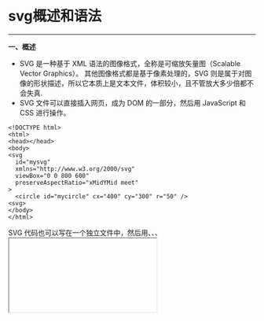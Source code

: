 # svg概述和语法



---

**一、概述**

 - SVG 是一种基于 XML 语法的图像格式，全称是可缩放矢量图（Scalable Vector Graphics）。
其他图像格式都是基于像素处理的，SVG 则是属于对图像的形状描述，所以它本质上是文本文件，体积较小，且不管放大多少倍都不会失真.
 - SVG 文件可以直接插入网页，成为 DOM 的一部分，然后用 JavaScript 和 CSS 进行操作。

```
<!DOCTYPE html>
<html>
<head></head>
<body>
<svg
  id="mysvg"
  xmlns="http://www.w3.org/2000/svg"
  viewBox="0 0 800 600"
  preserveAspectRatio="xMidYMid meet"
>
  <circle id="mycircle" cx="400" cy="300" r="50" />
<svg>
</body>
</html>
```
SVG 代码也可以写在一个独立文件中，然后用<img>、<object>、<embed>、<iframe>等标签插入网页。

```
<img src="circle.svg">
<object id="object" data="circle.svg" type="image/svg+xml"></object>
<embed id="embed" src="icon.svg" type="image/svg+xml">
<iframe id="iframe" src="icon.svg"></iframe>
```
CSS 也可以使用 SVG 文件。

```
.logo {
  background: url(icon.svg);
}
```
SVG 文件还可以转为 BASE64 编码，然后作为 Data URI 写入网页。

```
<img src="data:image/svg+xml;base64,[data]">
```
**二、语法**

 - SVG 代码都放在顶层标签<svg>之中
 - `<svg>`的width属性和height属性，指定了 SVG 图像在 HTML 元素中所占据的宽度和高度。除了相对单位，也可以采用绝对单位（单位：像素）。
 如果不指定这两个属性，SVG 图像默认大小是300像素（宽） x 150像素（高）。
如果只想展示 SVG 图像的一部分，就要指定`viewBox`属性。

    **viewBox**
    ```
        <svg width="100" height="100" viewBox="50 50 50 50">
          <circle id="mycircle" cx="50" cy="50" r="50" />
        </svg>
    ```
    - viewbox的属性值有四个数字，左上角的横纵坐标，适口的宽度和高度。
    - 视口必须适配所在的空间。
    
 - `<circle>`标签代表圆形。
    ```
    <svg width="300" height="180">
      <circle cx="30"  cy="50" r="25" />
      <circle cx="90"  cy="50" r="25" class="red" />
      <circle cx="150" cy="50" r="25" class="fancy" />
    </svg>
    ```
    - <circle>标签的cx、cy、r属性分别为横坐标、纵坐标和半径，单位为像素。坐标都是**相对于`<svg>`画布的左上角原点。** 
    - class属性用来指定对应的 CSS 类
SVG 的 CSS 属性与网页元素有所不同。
    ```
    fill：填充色
    stroke：描边色
    stroke-width：边框宽度
    ```
    

 - `<line>`标签用来绘制直线。

    ```
    <svg width="300" height="180">
      <line x1="0" y1="0" x2="200" y2="0" style="stroke:rgb(0,0,0);stroke-width:5" />
    </svg>
    ```
    

 - `<polyline>`标签用于绘制一根折线。
    ```
    <svg width="300" height="180">
      <polyline points="3,3 30,28 3,53" fill="none" stroke="black" />
    </svg>
    ```
    - `<polyline>`的points属性指定了每个端点的坐标，横坐标与纵坐标之间与逗号分隔，点与点之间用空格分隔。

 - `<rect>`标签用于绘制矩形
 ```
    <svg width="300" height="180">
      <rect x="0" y="0" height="100" width="200" style="stroke: #70d5dd; fill: #dd524b" />
    </svg>
```

 - `<ellipse>`标签用于绘制椭圆。
    ```
    <svg width="300" height="180">
      <ellipse cx="60" cy="60" ry="40" rx="20" stroke="black" stroke-width="5" fill="silver"/>
    </svg>
    ```

 - `<polygon>`标签用于绘制多边形。
 
    ```
    <svg width="300" height="180">
      <polygon fill="green" stroke="orange" stroke-width="1" points="0,0 100,0 100,100 0,100 0,0"/>
    </svg>
    ```

 - `<path>`标签用于制路径。
 
    ```
    <svg width="300" height="180">
    <path d="
      M 18,3
      L 46,3
      L 46,40
      L 61,40
      L 32,68
      L 3,40
      L 18,40
      Z
    "></path></svg>
    ```
 `<path>`的d属性表示绘制顺序，它的值是一个长字符串，每个字母表示一个绘制动作，后面跟着坐标。

    >M：移动到（moveto）
    >L：画直线到（lineto）
    >Z：闭合路径

 - `<text>`标签用于绘制文本。
    ```
    <svg width="300" height="180">
      <text x="50" y="25">Hello World</text>
    </svg>
    ```
    - `<text>`的x属性和y属性，表示文本区块基线（baseline）起点的横坐标和纵坐标。文字的样式可以用class或style属性指定。

 - `<use>`标签用于复制一个形状。
    ```
    <svg viewBox="0 0 30 10" xmlns="http://www.w3.org/2000/svg">
      <circle id="myCircle" cx="5" cy="5" r="4"/>
    
      <use href="#myCircle" x="10" y="0" fill="blue" />
      <use href="#myCircle" x="20" y="0" fill="white" stroke="blue" />
    </svg>
    ```
    - <use>的href属性指定所要复制的节点，x属性和y属性是<use>左上角的坐标。另外，还可以指定width和height坐标。
    

 - `<g>`标签用于将多个形状组成一个组（group），方便复用。
    ```
    <svg width="300" height="100">
      <g id="myCircle">
        <text x="25" y="20">圆形</text>
        <circle cx="50" cy="50" r="20"/>
      </g>
    
      <use href="#myCircle" x="100" y="0" fill="blue" />
      <use href="#myCircle" x="200" y="0" fill="white" stroke="blue" />
    </svg>
    ```
    

 - `<defs>`标签用于自定义形状，它内部的代码不会显示，仅供引用。
    ```
    <svg width="300" height="100">
      <defs>
        <g id="myCircle">
          <text x="25" y="20">圆形</text>
          <circle cx="50" cy="50" r="20"/>
        </g>
      </defs>
    
      <use href="#myCircle" x="0" y="0" />
      <use href="#myCircle" x="100" y="0" fill="blue" />
      <use href="#myCircle" x="200" y="0" fill="white" stroke="blue" />
    </svg>
    ```

 - `<pattern>`标签用于自定义一个形状，该形状可以被引用来平铺一个区域。
    ```
    <svg width="500" height="500">
      <defs>
        <pattern id="dots" x="0" y="0" width="100" height="100" patternUnits="userSpaceOnUse">
          <circle fill="#bee9e8" cx="50" cy="50" r="35" />
        </pattern>
      </defs>
      <rect x="0" y="0" width="100%" height="100%" fill="url(#dots)" />
    </svg>
    ```
    - `<pattern>`标签将一个圆形定义为dots模式。`patternUnits="userSpaceOnUse"`表示`<pattern>`的宽度和长度是实际的像素值。然后，指定这个模式去填充下面的矩形。

 - `<animate>`标签用于产生动画效果。
    ```
    <svg width="500px" height="500px">
      <rect x="0" y="0" width="100" height="100" fill="#feac5e">
        <animate attributeName="x" from="0" to="500" dur="2s" repeatCount="indefinite" />
      </rect>
    </svg>
    ```
    `<animate>`的属性含义如下。

    >**attributeName**：发生动画效果的属性名。
    **from**：单次动画的初始值。
    **to**：单次动画的结束值。
    **dur**：单次动画的持续时间。
    **repeatCount**：动画的循环模式。
    可以在多个属性上面定义动画。

    ```
    <animate attributeName="x" from="0" to="500" dur="2s" repeatCount="indefinite" />
    <animate attributeName="width" to="500" dur="2s" repeatCount="indefinite" />
    ```
